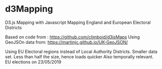 # d3Mapping
D3.js Mapping with Javascript
Mapping England and European Electoral Districts

Based on code from :        https://github.com/climboid/d3jsMaps
Using GeoJSOn data from:    https://martinjc.github.io/UK-GeoJSON/

Using EU Electoral regions instead of Local Authority Districts.
Smaller data set. Less than half the size, hence loads quicker
Also temporally relevant. EU elections on 23/05/2019

